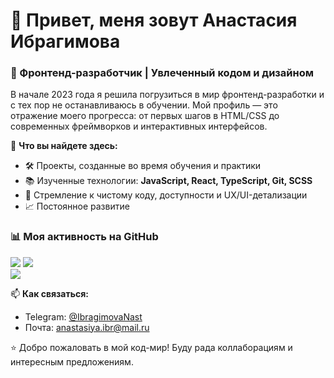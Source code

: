 # 👋 Привет, меня зовут Анастасия Ибрагимова  

### 🚀 Фронтенд-разработчик | Увлеченный кодом и дизайном  

В начале 2023 года я решила погрузиться в мир фронтенд-разработки и с тех пор не останавливаюсь в обучении. Мой профиль — это отражение моего прогресса: от первых шагов в HTML/CSS до современных фреймворков и интерактивных интерфейсов.  

🔹 **Что вы найдете здесь:**  
- 🛠️ Проекты, созданные во время обучения и практики  
- 📚 Изученные технологии: **JavaScript, React, TypeScript, Git, SCSS**  
- 🎯 Стремление к чистому коду, доступности и UX/UI-детализации  
- 📈 Постоянное развитие

### 📊 Моя активность на GitHub  
![](http://github-profile-summary-cards.vercel.app/api/cards/profile-details?username=IbragimovaN&theme=default)
![](http://github-profile-summary-cards.vercel.app/api/cards/repos-per-language?username=IbragimovaN&theme=default)  
![](http://github-profile-summary-cards.vercel.app/api/cards/stats?username=IbragimovaN&theme=default)

📫 **Как связаться:**  
- Telegram: [@IbragimovaNast](https://t.me/@IbragimovaNast)  
- Почта: anastasiya.ibr@mail.ru
 

⭐ Добро пожаловать в мой код-мир! Буду рада коллаборациям и интересным предложениям.  
